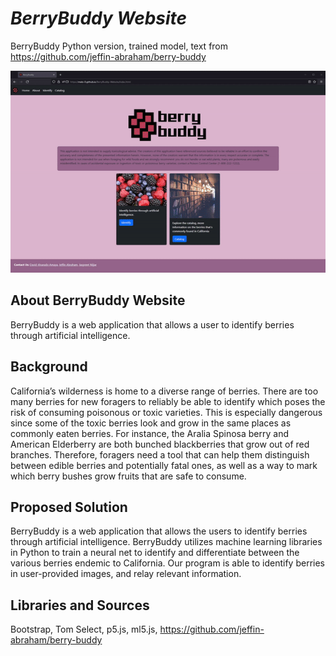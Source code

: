 # *BerryBuddy Website*

BerryBuddy Python version, trained model, text from
https://github.com/jeffin-abraham/berry-buddy

<img src="./demo.gif" alt="My Project GIF" width="600" height="323">

## About BerryBuddy Website
BerryBuddy is a web application that allows a user to identify berries through artificial intelligence.

## Background
California’s wilderness is home to a diverse range of berries. There are too many berries for new foragers to reliably be able to identify which poses the risk of consuming poisonous or toxic varieties. This is especially dangerous since some of the toxic berries look and grow in the same places as commonly eaten berries. For instance, the Aralia Spinosa berry and American Elderberry are both bunched blackberries that grow out of red branches. Therefore, foragers need a tool that can help them distinguish between edible berries and potentially fatal ones, as well as a way to mark which berry bushes grow fruits that are safe to consume.

## Proposed Solution
BerryBuddy is a web application that allows the users to identify berries through artificial intelligence.
BerryBuddy utilizes machine learning libraries in Python to train a neural net to identify and differentiate between the various berries endemic to California.
Our program is able to identify berries in user-provided images, and relay relevant information.
## Libraries and Sources
Bootstrap, Tom Select, p5.js, ml5.js, https://github.com/jeffin-abraham/berry-buddy